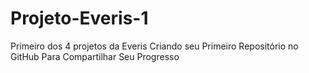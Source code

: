 # Projeto-Everis-1
Primeiro dos 4 projetos da Everis
Criando seu Primeiro Repositório no GitHub Para Compartilhar Seu Progresso
